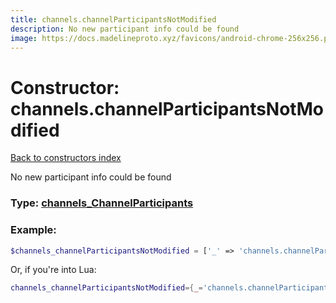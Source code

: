 ```yaml
---
title: channels.channelParticipantsNotModified
description: No new participant info could be found
image: https://docs.madelineproto.xyz/favicons/android-chrome-256x256.png
---
```

# Constructor: channels.channelParticipantsNotModified  
[Back to constructors index](index.md)



No new participant info could be found




### Type: [channels\_ChannelParticipants](../types/channels_ChannelParticipants.md)


### Example:

```php
$channels_channelParticipantsNotModified = ['_' => 'channels.channelParticipantsNotModified'];
```  


Or, if you're into Lua:

```lua
channels_channelParticipantsNotModified={_='channels.channelParticipantsNotModified'}

```



